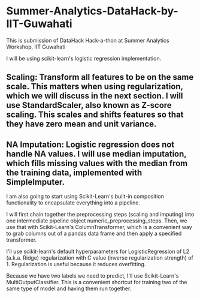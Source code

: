 # Summer-Analytics-DataHack-by-IIT-Guwahati
This is submission of DataHack Hack-a-thon at Summer Analytics Workshop, IIT Guwahati


I will be using scikit-learn's logistic regression implementation.

## Scaling: Transform all features to be on the same scale. This matters when using regularization, which we will discuss in the next section. I will use StandardScaler, also known as Z-score scaling. This scales and shifts features so that they have zero mean and unit variance.
## NA Imputation: Logistic regression does not handle NA values. I will use median imputation, which fills missing values with the median from the training data, implemented with SimpleImputer.

I am also going to start using Scikit-Learn's built-in composition functionality to encapsulate everything into a pipeline.

I will first chain together the preprocessing steps (scaling and imputing) into one intermediate pipeline object numeric_preprocessing_steps. Then, we use that with Scikit-Learn's ColumnTransformer, which is a convenient way to grab columns out of a pandas data frame and then apply a specified transformer.


I'll use scikit-learn's default hyperparameters for LogisticRegression of L2 (a.k.a. Ridge) regularization with C value (inverse regularization strength) of 1. Regularization is useful because it reduces overfitting.

Because we have two labels we need to predict, I'll use Scikit-Learn's MultiOutputClassifier. This is a convenient shortcut for training two of the same type of model and having them run together.
